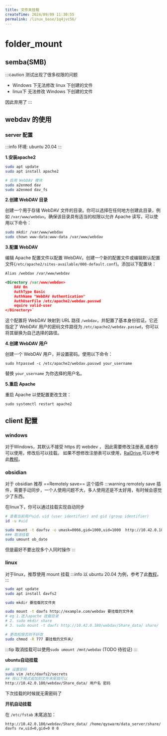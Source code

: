 ```yaml
---
title: 文件夹挂载
createTime: 2024/09/09 11:30:55
permalink: /linux_base/1q4jvc56/
---
```


# folder_mount

## semba(SMB)

:::caution
测试出现了很多权限的问题

- Windows 下无法修改 linux 下创建的文件
- linux下 无法修改 Windows 下创建的文件

因此弃用了
:::





## webdav 的使用

### server 配置

:::info
环境: ubuntu 20.04
:::

**1.安装apache2**
```bash
sudo apt update
sudo apt install apache2

# 启用 WebDAV 模块
sudo a2enmod dav 
sudo a2enmod dav_fs
```

**2.创建 WebDAV 目录**

创建一个用于存储 WebDAV 文件的目录。你可以选择在任何地方创建此目录，例如 `/var/www/webdav`。确保该目录具有适当的权限以允许 Apache 读写，可以使用以下命令：

```bash
sudo mkdir /var/www/webdav 
sudo chown www-data:www-data /var/www/webdav
```


**3.配置 WebDAV**

编辑 Apache 配置文件以配置 WebDAV。创建一个新的配置文件或编辑默认配置文件(`/etc/apache2/sites-available/000-default.conf`)。添加以下配置块：

```xml
Alias /webdav /var/www/webdav  

<Directory /var/www/webdav>     
	DAV On     
	AuthType Basic     
	AuthName "WebDAV Authentication"     
	AuthUserFile /etc/apache2/webdav.passwd     
	equire valid-user 
</Directory>`
```

这个配置将 WebDAV 映射到 URL 路径 `/webdav`，并配置了基本身份验证。它还指定了 WebDAV 用户的密码文件路径为 `/etc/apache2/webdav.passwd`，你可以将其替换为自己选择的路径。

**4.创建 WebDAV 用户**

创建一个 WebDAV 用户，并设置密码。使用以下命令：

`sudo htpasswd -c /etc/apache2/webdav.passwd your_username`

替换 `your_username` 为你选择的用户名。

**5.重启 Apache**

重启 Apache 以使配置更改生效：

`sudo systemctl restart apache2 `


## client 配置

### windows

对于Windows，其默认不接受  https 的 webdev ， 因此需要修改注册表,或者你可以使用，修改后可以挂载。
如果不想修改注册表可以使用，[RaiDrive](https://www.raidrive.com/),可以参考此[教程](https://www.expoli.tech/articles/2020/12/30/1609327097930)。

### obsidian
对于 obsidian 推荐 ==Remotely save== 这个插件
:::warning
 remotely save 插件，需要手动同步，一个人使用问题不大，多人使用还是不太好用，有时候会感觉少了东西。
 
 在linux下，你可以通过挂载实现自动同步
```bash
# 查看当前用户uid，uid (user identifier) and gid (group identifier)
id -u #uid

sudo mount -t davfsv -o umask=0066,gid=1000,uid=1000  http://10.42.0.180/webdav/new_obsdata ob_date/
### 取消挂载
sudo umount ob_date 
```
但是最好不要出现多个人同时操作
:::

### linux
对于linux，推荐使用 mount  挂载
:::info
以 ubuntu 20.04 为例，参考了此[教程](https://xiaolee.xyz/archives/ubuntu2004%E6%8C%82%E8%BD%BDwebdav)。
:::
```bash
sudo apt update 
sudo apt install davfs2

sudo mkdir 要挂载的文件夹

sudo mount -t davfs http://example.com/webdav 要挂载的文件夹
# eg 1.进入apache 挂载目录
# 2. sudo mkdir share
# 3. sudo mount -t davfs http://10.42.0.180/webdav/Share_data/ share/

# 更改权限否则不好改
sudo chmod -R 777 要挂载的文件夹/
```

:::tip
取消挂载可以使用`sudo umount /mnt/webdav` (TODO 待验证)
:::

**ubuntu自动挂载**

```bash
## 设置密码
sudo vim /etc/davfs2/secrets
## 按以下格式追加到文件末尾就可以
http://10.42.0.180/webdav/Share_data/ 用户名 密码
```

下次挂载的时候就无需密码了

**开机自动挂载**

在 `/etc/fstab` 末尾追加：
```
http://10.42.0.180/webdav/Share_data/ /home/qyswarm/data_server/share/ davfs rw,uid=0,gid=0 0 0
```



